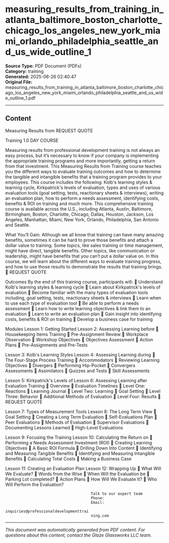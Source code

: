 ﻿# measuring_results_from_training_in_atlanta_baltimore_boston_charlotte_chicago_los_angeles_new_york_miami_orlando_philadelphia_seattle_and_us_wide_outline_1

**Source Type:** PDF Document (PDFs)  
**Category:** training  
**Generated:** 2025-06-26 02:40:47  
**Original File:** measuring_results_from_training_in_atlanta_baltimore_boston_charlotte_chicago_los_angeles_new_york_miami_orlando_philadelphia_seattle_and_us_wide_outline_1.pdf

---

## Content

Measuring
Results from                                                             REQUEST QUOTE



Training                                                                 1.0 DAY COURSE




Measuring results from professional development training is not always an
easy process, but it’s necessary to know if your company is implementing the
appropriate training programs and more importantly, getting a return from that
investment. This Measuring Results from Training course teaches you the
different ways to evaluate training outcomes and how to determine the
tangible and intangible benefits that a training program provides to your
employees.
This course includes the following: Kolb's learning styles & learning cycle,
Kirkpatrick's levels of evaluation, types and uses of various evaluation tools
(goal setting, tests, reactionary sheets & interviews), writing an evaluation
plan, how to perform a needs assessment, identifying costs, benefits & ROI on
training and much more.
This comprehensive training course is available across the U.S., including
Atlanta, Austin, Baltimore, Birmingham, Boston, Charlotte, Chicago, Dallas,
Houston, Jackson, Los Angeles, Manhattan, Miami, New York, Orlando,
Philadelphia, San Antonio and Seattle.




What You’ll Gain:
Although we all know that training can have many amazing benefits, sometimes it can be
hard to prove those benefits and attach a dollar value to training. Some topics, like sales
training or time management, might have direct, tangible benefits. Other topics, like
communication or leadership, might have benefits that you can’t put a dollar value on.
In this course, we will learn about the different ways to evaluate training progress, and how
to use those results to demonstrate the results that training brings.
                                                                         REQUEST QUOTE




Outcomes
By the end of this training course, participants will:
    Understand Kolb's learning styles & learning cycle
    Learn about Kirkpatrick's levels of evaluation
    Become familiar with the many types of evaluation tools including, goal
      setting, tests, reactionary sheets & interviews
    Learn when to use each type of evaluation tool
    Be able to perform a needs assessment
    Learn how to write learning objectives & link them to an evaluation
    Learn to write an evaluation plan
    Gain insight into identifying costs, benefits & ROI on training
    Develop a business case for training




Modules
 Lesson 1: Getting Started                Lesson 2: Assessing Learning before
    Housekeeping Items                   Training
    Pre-Assignment Review                    Workplace Observation
    Workshop Objectives                      Objectives Assessment
    Action Plans                             Pre-Assignments and Pre-Tests


 Lesson 3: Kolb's Learning Styles         Lesson 4: Assessing Learning during
    The Four-Stage Process               Training
    Accommodators                            Reviewing Learning Objectives
    Divergers                                Performing Hip-Pocket
    Convergers                                  Assessments
    Assimilators                             Quizzes and Tests
                                              Skill Assessments


Lesson 5: Kirkpatrick's Levels of         Lesson 6: Assessing Learning after
Evaluation                                Training
    Overview                                 Evaluation Timelines
    Level One: Reactions                     Learning Journal
    Level Two: Learning                      Goal Setting
    Level Three: Behavior                    Additional Methods of Evaluation
    Level Four: Results
                                                                         REQUEST QUOTE




Lesson 7: Types of Measurement Tools     Lesson 8: The Long Term View
   Goal Setting                             Creating a Long Term Evaluation
   Self-Evaluations                           Plan
   Peer Evaluations                         Methods of Evaluation
   Supervisor Evaluations                   Documenting Lessons Learned
   High-Level Evaluations


Lesson 9: Focusing the Training          Lesson 10: Calculating the Return on
   Performing a Needs Assessment        Investment (ROI)
   Creating Learning Objectives             A Basic ROI Formula
   Drilling Down Into Content               Identifying and Measuring Tangible
                                               Benefits
                                             Identifying and Measuring Intangible
                                               Benefits
                                             Calculating Total Costs
                                             Making a Business Case


Lesson 11: Creating an Evaluation Plan   Lesson 12: Wrapping Up
   What Will We Evaluate?                   Words from the Wise
   When Will the Evaluation be              Parking Lot
     completed?                              Action Plans
   How Will We Evaluate It?
   Who Will Perform the Evaluation?




                                          Talk to our expert team
                                          Phone:
                                          Email:
                                          inquiries@professionaldevelopmenttrai
                                          ning.com

---

*This document was automatically generated from PDF content. For questions about this content, contact the Glaze Glassworks LLC team.*
